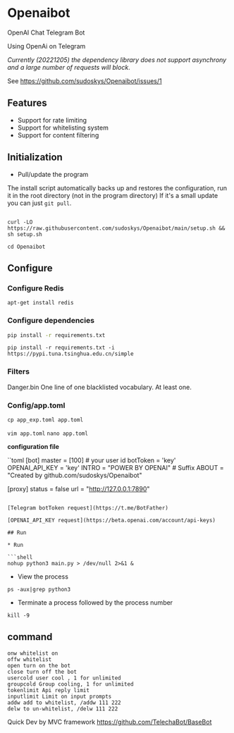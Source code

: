# Openaibot

OpenAI Chat Telegram Bot

Using OpenAi on Telegram

*Currently (20221205) the dependency library does not support asynchrony and a large number of requests will block*.

See https://github.com/sudoskys/Openaibot/issues/1

## Features

* Support for rate limiting
* Support for whitelisting system
* Support for content filtering

## Initialization

* Pull/update the program

The install script automatically backs up and restores the configuration, run it in the root directory (not in the
program directory)
If it's a small update you can just ``git pull``.

```shell

curl -LO https://raw.githubusercontent.com/sudoskys/Openaibot/main/setup.sh && sh setup.sh

```

``cd Openaibot``

## Configure

### Configure Redis

```shell
apt-get install redis
```

### Configure dependencies

```bash
pip install -r requirements.txt
```

``pip install -r requirements.txt -i https://pypi.tuna.tsinghua.edu.cn/simple``

### Filters

Danger.bin One line of one blacklisted vocabulary. At least one.

### Config/app.toml

`cp app_exp.toml app.toml`

`vim app.toml`
`nano app.toml`

**configuration file**

``toml
[bot]
master = [100] # your user id
botToken = 'key'  
OPENAI_API_KEY = 'key'
INTRO = "POWER BY OPENAI" # Suffix
ABOUT = "Created by github.com/sudoskys/Openaibot"

[proxy]
status = false
url = "http://127.0.0.1:7890"

```

[Telegram botToken request](https://t.me/BotFather)

[OPENAI_API_KEY request](https://beta.openai.com/account/api-keys)

## Run

* Run

```shell
nohup python3 main.py > /dev/null 2>&1 & 
```

* View the process

```shell
ps -aux|grep python3
```

* Terminate a process
  followed by the process number

```shell
kill -9  
```

## command

```
onw whitelist on
offw whitelist
open turn on the bot
close turn off the bot
usercold user cool , 1 for unlimited
groupcold Group cooling, 1 for unlimited
tokenlimit Api reply limit
inputlimit Limit on input prompts
addw add to whitelist, /addw 111 222
delw to un-whitelist, /delw 111 222
```

Quick Dev by MVC framework https://github.com/TelechaBot/BaseBot